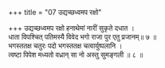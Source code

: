 +++
title = "07 उद्यच्छध्वमप रक्षो"

+++
उद्यच्छध्वमप रक्षो हनाथेमां नारीं सुकृते दधात ।  
धाता विपश्चित् पतिमस्यै विवेद भगो राजा पुर एतु प्रजानम्॥ ७ ॥  
भगस्ततक्ष चतुरः पदो भगस्ततक्ष चत्वार्युष्पलानि ।  
त्वष्टा पिपेश मध्यतो वध्रान् सा नो अस्तु सुमङ्गली ॥ ८ ॥